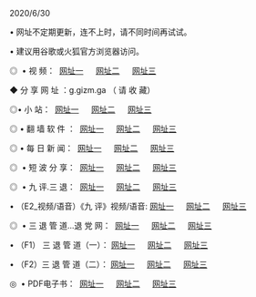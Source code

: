 <p>2020/6/30
<p>• 网址不定期更新，连不上时，请不同时间再试试。
<p>• 建议用谷歌或火狐官方浏览器访问。
<p>◎  • 视 频： 
<a href="http://ksv.shirokuriwaki.com/" target="_blansk">网址一</a> 　 
<a href="http://kiv.shirokuriwaki.com/" target="_blank">网址二</a> 　 
<a href="http://kbv.shirokuriwaki.com/b.html" target="_blank">网址三</a>
<p>◆ 分 享 网 址 ：g.gizm.ga  （ 请 收 藏） </p>

<p>◎•  小 站：  
<a href="http://ksv.shirokuriwaki.com/f.html" target="_blank">网址一</a> 　 
<a href="http://kiv.shirokuriwaki.com/h.html" target="_blank">网址二</a> 　 
<a href="http://kbv.shirokuriwaki.com/k/" target="_blank">网址三</a></p><p>

<p>◎  • 翻 墙 软 件 ：  
<a href="http://ksv.shirokuriwaki.com/ff/" target="_blank">网址一</a> 　 
<a href="http://kiv.shirokuriwaki.com/s/read/a1_nd.html" target="_blank">网址二</a> 　 
<a href="http://kbv.shirokuriwaki.com/ff/index.html" target="_blank">网址三</a></p>
<p>◎  • 每 日 新 闻：  
<a href="http://ksv.shirokuriwaki.com/day/" target="_blank">网址一</a> 　 
<a href="http://kiv.shirokuriwaki.com/day/" target="_blank">网址二</a> 　 
<a href="http://kbv.shirokuriwaki.com/day/index.html" target="_blank">网址三</a></p>
<p>◎   • 短 波 分 享：  
<a href="http://ksv.shirokuriwaki.com/h/" target="_blank">网址一</a> 　 
<a href="http://kiv.shirokuriwaki.com/h/" target="_blank">网址二</a> 　 
<a href="http://kbv.shirokuriwaki.com/h/index.html" target="_blank">网址三</a></p>
<p>◎   • 九 评.三 退：  
<a href="http://ksv.shirokuriwaki.com/t/" target="_blank">网址一</a> 　 
<a href="http://kiv.shirokuriwaki.com/v2/index.html" target="_blank">网址二</a> 　 
<a href="http://kbv.shirokuriwaki.com/tt/index.html" target="_blank">网址三</a> 　</p>
<p>  • （E2_视频/语音）《九 评》视频/语音: 
<a href="http://ksv.shirokuriwaki.com/7738.html" target="_blank">网址一</a> 　 
<a href="http://kiv.shirokuriwaki.com/7614.html" target="_blank">网址二</a> 　 
<a href="http://kbv.shirokuriwaki.com/7633.html" target="_blank">网址三</a></p>
<p>◎   • 三 退 管 道...退 党 网：  
<a href="http://ksv.shirokuriwaki.com/go/td1.html" target="_blank">网址一</a> 　 
<a href="http://kiv.shirokuriwaki.com/go/td2.html" target="_blank">网址二</a> 　 
<a href="http://kbv.shirokuriwaki.com/go/td3.html" target="_blank">网址三</a></p>
<p>  • （F1） 三 退 管 道（一）： 
<a href="http://ksv.shirokuriwaki.com/dd/" target="_blank">网址一</a> 　 
<a href="http://kiv.shirokuriwaki.com/s/read/a1_tdx.html" target="_blank">网址二</a> 　 
<a href="http://kbv.shirokuriwaki.com/dd/" target="_blank">网址三</a></p>
<p>  • （F2）三 退 管 道（二）： 
<a href="http://kiv.shirokuriwaki.com/d/" target="_blank">网址一</a> 　 
<a href="http://ksv.shirokuriwaki.com/d/index.html" target="_blank">网址二</a> 　 
<a href="http://kbv.shirokuriwaki.com/d/" target="_blank">网址三</a></p>
<p>◎   • PDF电子书：  
<a href="http://ksv.shirokuriwaki.com/p/" target="_blank">网址一</a> 　 
<a href="http://kiv.shirokuriwaki.com/p/index.html" target="_blank">网址二</a> 　 
<a href="http://kbv.shirokuriwaki.com/p/" target="_blank">网址三</a></p>
